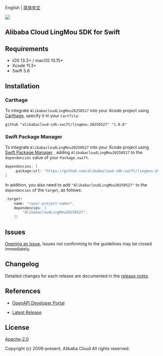 English | [简体中文](README-CN.md)

![](https://aliyunsdk-pages.alicdn.com/icons/AlibabaCloud.svg)

## Alibaba Cloud LingMou SDK for Swift

## Requirements

- iOS 13.3+ / macOS 10.15+
- Xcode 11.3+
- Swift 5.6

## Installation

### Carthage

To integrate `AlibabacloudLingMou20250527` into your Xcode project using [Carthage](https://github.com/Carthage/Carthage), specify it in your `Cartfile`:

```ogdl
github "alibabacloud-sdk-swift/lingmou-20250527" "1.0.0"
```

### Swift Package Manager

To integrate `AlibabacloudLingMou20250527` into your Xcode project using [Swift Package Manager](https://swift.org/package-manager/) , adding `AlibabacloudLingMou20250527` to the `dependencies` value of your `Package.swift`.

```swift
dependencies: [
    .package(url: "https://github.com/alibabacloud-sdk-swift/lingmou-20250527.git", from: "1.0.0")
]
```

In addition, you also need to add `"AlibabacloudLingMou20250527"` to the `dependencies` of the `target`, as follows:

```swift
.target(
    name: "<your-project-name>",
    dependencies: [
        "AlibabacloudLingMou20250527",
    ])
```

## Issues

[Opening an Issue](https://github.com/alibabacloud-sdk-swift/lingmou-20250527/issues/new), Issues not conforming to the guidelines may be closed immediately.

## Changelog

Detailed changes for each release are documented in the [release notes](./ChangeLog.txt).

## References

* [OpenAPI Developer Portal](https://next.api.alibabacloud.com/home)
- [Latest Release](https://github.com/alibabacloud-sdk-swift/lingmou-20250527)

## License

[Apache-2.0](http://www.apache.org/licenses/LICENSE-2.0)

Copyright (c) 2009-present, Alibaba Cloud All rights reserved.
